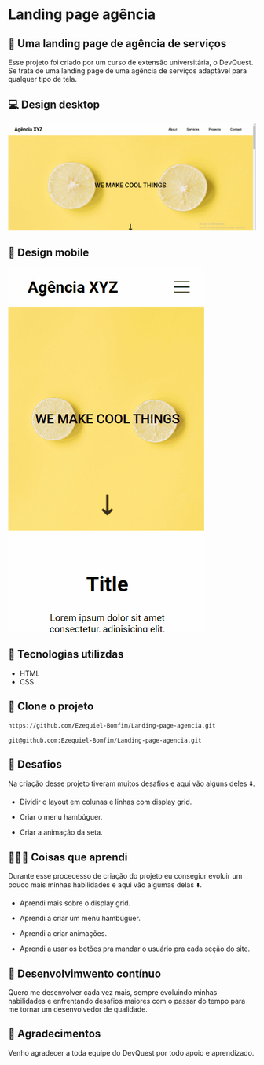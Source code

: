 # Landing page agência

## 🧩 Uma landing page de agência de serviços

Esse projeto foi criado por um curso  de extensão universitária, o DevQuest. Se trata de uma landing page de uma agência de serviços adaptável para qualquer tipo de tela.

## 💻 Design desktop

<img src="./src/design/design-desktop.gif.gif/">

## 📱 Design mobile

<img src="./src/design/design-mobile.gif.gif">


## 🚀 Tecnologias utilizdas

- HTML
- CSS

## 🔗 Clone o projeto

````
https://github.com/Ezequiel-Bomfim/Landing-page-agencia.git
````
````
git@github.com:Ezequiel-Bomfim/Landing-page-agencia.git
````

## 🗻 Desafios

Na criação desse projeto tiveram muitos desafios e aqui vão alguns deles ⬇️.

- Dividir o layout em colunas e linhas com display grid.

- Criar o menu hambúguer.

- Criar a animação da seta.

## 🧑🏽‍💻 Coisas que aprendi

Durante esse procecesso de criação do projeto eu consegiur evoluir um pouco mais minhas habilidades e aqui vão algumas delas ⬇️.

- Aprendi mais sobre o display grid.

- Aprendi a criar um menu hambúguer.

- Aprendi a criar animações.

- Aprendi a usar os botões pra mandar o usuário pra cada seção do site.

## 🎯 Desenvolvimwento contínuo

Quero me desenvolver cada vez mais, sempre evoluindo minhas habilidades e enfrentando desafios maiores com o passar do tempo para me tornar um desenvolvedor de qualidade.

## 🙏 Agradecimentos

Venho agradecer a toda equipe do DevQuest por todo apoio e aprendizado. 
